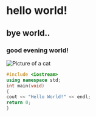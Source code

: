 # hello world!
## bye world..
### good evening world!
![Picture of a cat](https://hips.hearstapps.com/hmg-prod/images/cute-cat-photos-1593441022.jpg?crop=1.00xw:0.753xh;0,0.153xh&resize=1200:*)
```cpp
#include <iostream>
using namespace std;
int main(void)
{
cout << "Hello World!" << endl;
return 0;
}
```

